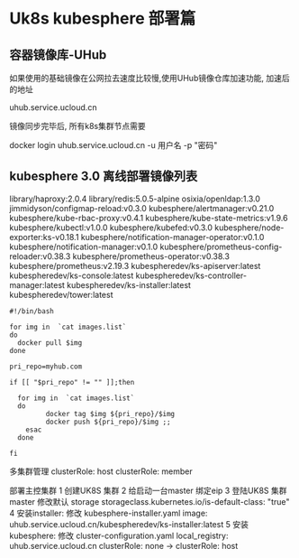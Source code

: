 # Uk8s kubesphere 部署篇

## 容器镜像库-UHub

如果使用的基础镜像在公网拉去速度比较慢,使用UHub镜像仓库加速功能, 加速后的地址

uhub.service.ucloud.cn

镜像同步完毕后, 所有k8s集群节点需要

docker login uhub.service.ucloud.cn -u 用户名 -p "密码"

## kubesphere 3.0 离线部署镜像列表

library/haproxy:2.0.4
library/redis:5.0.5-alpine
osixia/openldap:1.3.0
jimmidyson/configmap-reload:v0.3.0
kubesphere/alertmanager:v0.21.0
kubesphere/kube-rbac-proxy:v0.4.1
kubesphere/kube-state-metrics:v1.9.6
kubesphere/kubectl:v1.0.0
kubesphere/kubefed:v0.3.0
kubesphere/node-exporter:ks-v0.18.1
kubesphere/notification-manager-operator:v0.1.0
kubesphere/notification-manager:v0.1.0
kubesphere/prometheus-config-reloader:v0.38.3
kubesphere/prometheus-operator:v0.38.3
kubesphere/prometheus:v2.19.3
kubespheredev/ks-apiserver:latest
kubespheredev/ks-console:latest
kubespheredev/ks-controller-manager:latest
kubespheredev/ks-installer:latest
kubespheredev/tower:latest


```
#!/bin/bash

for img in  `cat images.list`
do
  docker pull $img
done

pri_repo=myhub.com

if [[ "$pri_repo" != "" ]];then

  for img in  `cat images.list`
  do
         docker tag $img ${pri_repo}/$img
         docker push ${pri_repo}/$img ;;
    esac
  done

fi
```

多集群管理
clusterRole: host
clusterRole: member

部署主控集群
1 创建UK8S 集群
2 给启动一台master 绑定eip
3 登陆UK8S 集群master 修改默认 storage storageclass.kubernetes.io/is-default-class: "true"
4 安装installer: 修改 kubesphere-installer.yaml
image: uhub.service.ucloud.cn/kubespheredev/ks-installer:latest
5 安装kubesphere: 修改 cluster-configuration.yaml
local_registry: uhub.service.ucloud.cn
clusterRole: none -> clusterRole: host


